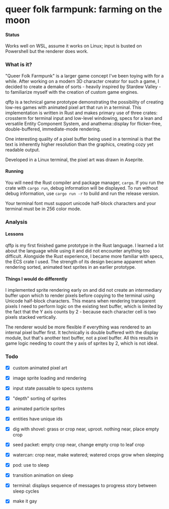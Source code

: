 # queer folk farmpunk: farming on the moon

#### Status

Works well on WSL, assume it works on Linux; input is busted on Powershell but the renderer does work.

### What is it?

"Queer Folk Farmpunk" is a larger game concept I've been toying with for a while. After working on a modern 3D character creator for such a game, I decided to create a demake of sorts - heavily inspired by Stardew Valley - to familiarize myself with the creation of custom game engines.

qffp is a technical game prototype demonstrating the possibility of creating low-res games with animated pixel art that run in a terminal. This implementation is written in Rust and makes primary use of three crates: crossterm for terminal input and low-level windowing, specs for a lean and versatile Entity Component System, and anathema::display for flicker-free, double-buffered, immediate-mode rendering.

One interesting quality of a pixel buffer being used in a terminal is that the text is inherently higher resolution than the graphics, creating cozy yet readable output.

Developed in a Linux terminal, the pixel art was drawn in Aseprite.

#### Running

You will need the Rust compiler and package manager, `cargo`. If you run the crate with `cargo run`, debug information will be displayed. To run without debug information, use `cargo run -r` to build and run the release version.

Your terminal font must support unicode half-block characters and your terminal must be in 256 color mode.

### Analysis

#### Lessons

qffp is my first finished game prototype in the Rust language. I learned a lot about the language while using it and did not encounter anything too difficult. Alongside the Rust experience, I became more familiar with specs, the ECS crate I used. The strength of its design became apparent when rendering sorted, animated text sprites in an earlier prototype.

#### Things I would do differently

I implemented sprite rendering early on and did not create an intermediary buffer upon which to render pixels before copying to the terminal using Unicode half-block characters. This means when rendering transparent pixels I need to perform logic on the existing text buffer, which is limited by the fact that the Y axis counts by 2 - because each character cell is two pixels stacked vertically.

The renderer would be more flexible if everything was rendered to an internal pixel buffer first. It technically is double buffered with the display module, but that's another text buffer, not a pixel buffer. All this results in game logic needing to count the y axis of sprites by 2, which is not ideal.

### Todo

- [x] custom animated pixel art
- [x] image sprite loading and rendering
- [x] input state passable to specs systems
- [x] "depth" sorting of sprites
- [x] animated particle sprites
- [x] entities have unique ids
- [x] dig with shovel: grass or crop near, uproot. nothing near, place empty crop
- [x] seed packet: empty crop near, change empty crop to leaf crop
- [x] watercan: crop near, make watered; watered crops grow when sleeping
- [x] pod: use to sleep
- [x] transition animation on sleep
- [x] terminal: displays sequence of messages to progress story between sleep cycles
- [x] make it gay

